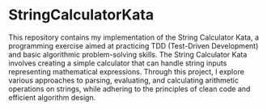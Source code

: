 # StringCalculatorKata

This repository contains my implementation of the String Calculator Kata, a programming exercise aimed at practicing TDD (Test-Driven Development) and basic algorithmic problem-solving skills. The String Calculator Kata involves creating a simple calculator that can handle string inputs representing mathematical expressions. Through this project, I explore various approaches to parsing, evaluating, and calculating arithmetic operations on strings, while adhering to the principles of clean code and efficient algorithm design.
